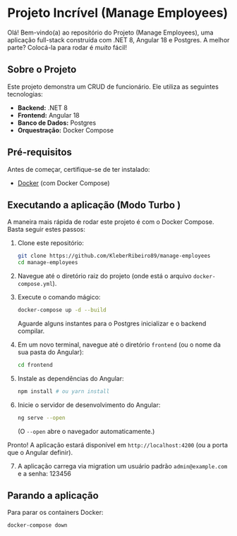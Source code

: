 # Projeto Incrível (Manage Employees) 

Olá! Bem-vindo(a) ao repositório do Projeto (Manage Employees), uma aplicação full-stack construída com .NET 8, Angular 18 e Postgres. A melhor parte? Colocá-la para rodar é *muito* fácil! 

## Sobre o Projeto

Este projeto demonstra um CRUD de funcionário. Ele utiliza as seguintes tecnologias:

*   **Backend:** .NET 8
*   **Frontend:** Angular 18
*   **Banco de Dados:** Postgres
*   **Orquestração:** Docker Compose

## Pré-requisitos

Antes de começar, certifique-se de ter instalado:

*   [Docker](https://www.docker.com/get-started) (com Docker Compose)

## Executando a aplicação (Modo Turbo ️)

A maneira mais rápida de rodar este projeto é com o Docker Compose. Basta seguir estes passos:

1.  Clone este repositório:

    ```bash
    git clone https://github.com/KleberRibeiro89/manage-employees
    cd manage-employees
    ```

2.  Navegue até o diretório raiz do projeto (onde está o arquivo `docker-compose.yml`).

3.  Execute o comando mágico:

    ```bash
    docker-compose up -d --build
    ```

    Aguarde alguns instantes para o Postgres inicializar e o backend compilar.

4.  Em um novo terminal, navegue até o diretório `frontend` (ou o nome da sua pasta do Angular):

    ```bash
    cd frontend
    ```

5.  Instale as dependências do Angular:

    ```bash
    npm install # ou yarn install
    ```

6.  Inicie o servidor de desenvolvimento do Angular:

    ```bash
    ng serve --open
    ```

    (O `--open` abre o navegador automaticamente.)


Pronto! A aplicação estará disponível em `http://localhost:4200` (ou a porta que o Angular definir).

7.  A aplicação carrega via migration um usuário padrão `admin@example.com` e a senha: 123456

## Parando a aplicação

Para parar os containers Docker:

```bash
docker-compose down
